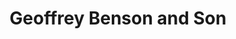 ---
title: "Geoffrey Benson and Son"
url: /kirk-hammerton/geoffrey-benson-and-son/
shop: houseware
---